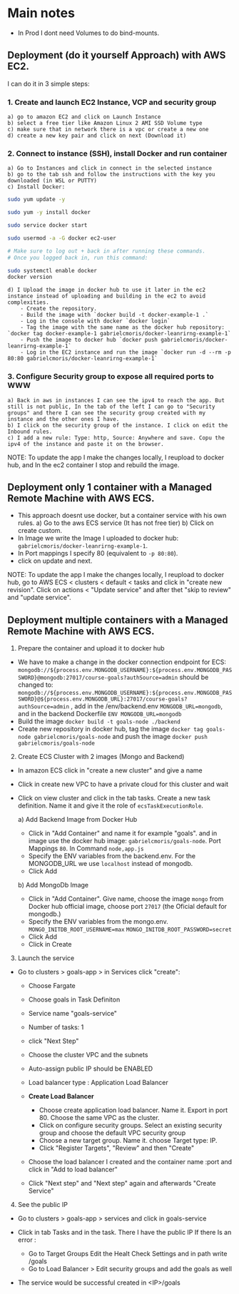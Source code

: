 # Main notes

- In Prod I dont need Volumes to do bind-mounts.

## Deployment (do it yourself Approach) with AWS EC2.

I can do it in 3 simple steps:

### 1. Create and launch EC2 Instance, VCP and security group

    a) go to amazon EC2 and click on Launch Instance
    b) select a free tier like Amazon Linux 2 AMI SSD Volume type
    c) make sure that in network there is a vpc or create a new one
    d) create a new key pair and click on next (Download it)

### 2. Connect to instance (SSH), install Docker and run container

    a) Go to Instances and click in connect in the selected instance
    b) go to the tab ssh and follow the instructions with the key you downloaded (in WSL or PUTTY)
    c) Install Docker:

```bash
sudo yum update -y

sudo yum -y install docker

sudo service docker start

sudo usermod -a -G docker ec2-user

# Make sure to log out + back in after running these commands.
# Once you logged back in, run this command:

sudo systemctl enable docker
docker version
```

    d) I Upload the image in docker hub to use it later in the ec2 instance instead of uploading and building in the ec2 to avoid complexities.
        - Create the repository.
        - Build the image with `docker build -t docker-example-1 .`
        - Log in the console with docker `docker login`
        - Tag the image with the same name as the docker hub repository: `docker tag docker-example-1 gabrielcmoris/docker-leanrirng-example-1`
        - Push the image to docker hub `docker push gabrielcmoris/docker-leanrirng-example-1`
        - Log in the EC2 instance and run the image `docker run -d --rm -p 80:80 gabrielcmoris/docker-leanrirng-example-1`

### 3. Configure Security group to expose all required ports to WWW

    a) Back in aws in instances I can see the ipv4 to reach the app. But still is not public, In the tab of the left I can go to "Security groups" and there I can see the security group created with my instance and the other ones I have.
    b) I click on the security group of the instance. I click on edit the Inbound rules.
    c) I add a new rule: Type: http, Source: Anywhere and save. Copu the ipv4 of the instance and paste it on the browser.

NOTE: To update the app I make the changes locally, I reupload to docker hub, and In the ec2 container I stop and rebuild the image.

## Deployment only 1 container with a Managed Remote Machine with AWS ECS.

- This approach doesnt use docker, but a container service with his own rules.
  a) Go to the aws ECS service (It has not free tier)
  b) Click on create custom.
- In Image we write the Image I uploaded to docker hub: `gabrielcmoris/docker-leanrirng-example-1`.
- In Port mappings I specify 80 (equivalent to `-p 80:80`).
- click on update and next.

NOTE: To update the app I make the changes locally, I reupload to docker hub, go to AWS ECS < clusters < default < tasks and click in "create new revision". Click on actions < "Update service" and after thet "skip to review" and "update service".

## Deployment multiple containers with a Managed Remote Machine with AWS ECS.

1. Prepare the container and upload it to docker hub

- We have to make a change in the docker connection endpoint for ECS:
  `mongodb://${process.env.MONGODB_USERNAME}:${process.env.MONGODB_PASSWORD}@mongodb:27017/course-goals?authSource=admin`
  should be changed to:
  `mongodb://${process.env.MONGODB_USERNAME}:${process.env.MONGODB_PASSWORD}@${process.env.MONGODB_URL}:27017/course-goals?authSource=admin`
  , add in the /env/backend.env `MONGODB_URL=mongodb`, and in the backend Dockerfile `ENV MONGODB_URL=mongodb`
- Build the image `docker build -t goals-node ./backend`
- Create new repository in docker hub, tag the image `docker tag goals-node gabrielcmoris/goals-node` and push the image `docker push  gabrielcmoris/goals-node`

2. Create ECS Cluster with 2 images (Mongo and Backend)

- In amazon ECS click in "create a new cluster" and give a name
- Click in create new VPC to have a private cloud for this cluster and wait
- Click on view cluster and click in the tab tasks. Create a new task definition. Name it and give it the role of `ecsTaskExecutionRole`.

  a) Add Backend Image from Docker Hub

  - Click in "Add Container" and name it for example "goals". and in image use the docker hub image: `gabrielcmoris/goals-node`. Port Mappings `80`. In Command `node,app.js`
  - Specify the ENV variables from the backend.env. For the MONGODB_URL we use `localhost` instead of mongodb.
  - Click Add

  b) Add MongoDb Image

  - Click in "Add Container". Give name, choose the image `mongo` from Docker hub official image, choose port `27017` (the Oficial default for mongodb.)
  - Specify the ENV variables from the mongo.env. `MONGO_INITDB_ROOT_USERNAME=max` `MONGO_INITDB_ROOT_PASSWORD=secret`
  - Click Add
  - Click in Create

3. Launch the service

- Go to clusters > goals-app > in Services click "create":

  - Choose Fargate
  - Choose goals in Task Definiton
  - Service name "goals-service"
  - Number of tasks: 1
  - click "Next Step"
  - Choose the cluster VPC and the subnets
  - Auto-assign public IP should be ENABLED
  - Load balancer type : Application Load Balancer
  - **Create Load Balancer**

    - Choose create application load balancer. Name it. Export in port 80. Choose the same VPC as the cluster.
    - Click on configure security groups. Select an existing security group and choose the default VPC security group
    - Choose a new target group. Name it. choose Target type: IP.
    - Click "Register Targets", "Review" and then "Create"

  - Choose the load balancer I created and the container name :port and click in "Add to load balancer"
  - Click "Next step" and "Next step" again and afterwards "Create Service"

4. See the public IP

- Go to clusters > goals-app > services and click in goals-service
- Click in tab Tasks and in the task. There I have the public IP
  If there Is an error :

  - Go to Target Groups Edit the Healt Check Settings and in path write /goals
  - Go to Load Balancer > Edit security groups and add the goals as well

- The service would be successful created in \<IP>\/goals
